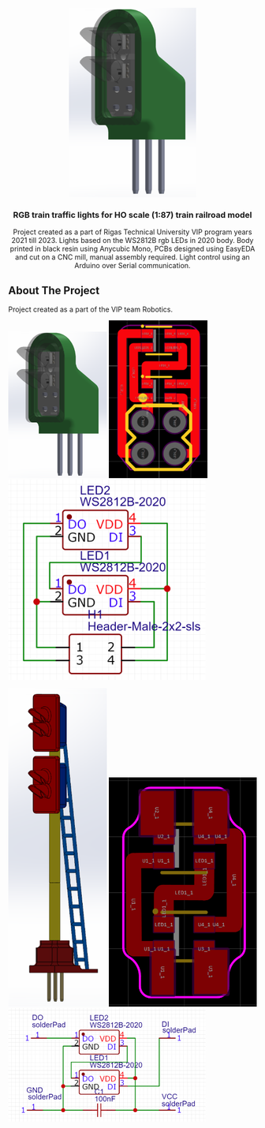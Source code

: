 <!-- PROJECT LOGO -->
<br />
<div align="center">
  <a href="https://github.com/aristovs/vip-robotics-RGB-train-traffic-lights">
    <img src="img/floor1.png" alt="Logo" width="258" height="384">
  </a>

<h3 align="center">RGB train traffic lights for HO scale (1:87) train railroad model</h3>

  <p align="center">
    Project created as a part of Rigas Technical University VIP program years 2021 till 2023. Lights based on the WS2812B rgb LEDs in 2020 body. Body printed in black resin using Anycubic Mono, PCBs designed using EasyEDA and cut on a CNC mill, manual assembly required. Light control using an Arduino over Serial communication.  
  </p>
</div>




<!-- ABOUT THE PROJECT -->
## About The Project

Project created as a part of the VIP team Robotics.

<p float="left">
  <img src="img/floor1.png" width="200" />
  <img src="img/floor2.png" width="200" /> 
  <img src="img/floor3.png" width="400" />
</p>

<p float="left">
  <img src="img/tower1.png" width="200" />
  <img src="img/tower2.png" width="300" /> 
  <img src="img/tower3.png" width="400" />
</p>


